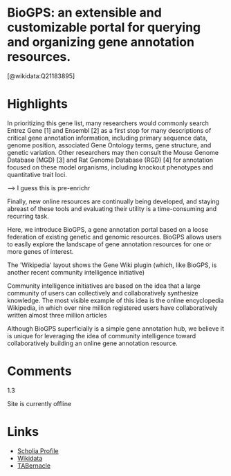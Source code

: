 
BioGPS: an extensible and customizable portal for querying and organizing gene annotation resources.
====================================================================================================
  
  [@wikidata:Q21183895]  

# Highlights

In prioritizing this gene list,
many researchers would commonly search Entrez Gene [1] and Ensembl [2] as a first stop for many descriptions of critical gene annotation information, including primary sequence data, genome position, associated Gene Ontology terms, gene structure, and genetic variation. Other researchers may then consult the Mouse Genome Database (MGD) [3] and Rat Genome Database (RGD) [4] for annotation focused on these model organisms, including knockout phenotypes and quantitative trait loci. 

--> I guess this is pre-enrichr

Finally, new online resources are continually being developed, and staying abreast of these tools and evaluating their utility is a time-consuming and recurring task.

Here, we introduce BioGPS, a gene annotation portal based on a loose federation of existing genetic and genomic resources. BioGPS allows users to easily explore the landscape of gene annotation resources for one or more genes of interest.

 The 'Wikipedia' layout shows the Gene Wiki plugin (which, like BioGPS, is another recent community intelligence initiative)

Community intelligence initiatives are based on the idea that a large community of users can collectively and collaboratively synthesize knowledge. The most visible example of this idea is the online encyclopedia Wikipedia, in which over nine million registered users have collaboratively written almost three million articles


Although BioGPS superficially is a simple gene annotation
hub, we believe it is unique for leveraging the idea of community intelligence toward collaboratively building an online
gene annotation resource.


# Comments
1.3

Site is currently offline
# Links
  
 * [Scholia Profile](https://scholia.toolforge.org/work/Q21183895)  
 * [Wikidata](https://www.wikidata.org/wiki/Q21183895)  
 * [TABernacle](https://tabernacle.toolforge.org/?#/tab/manual/Q21183895/P921%3BP4510)  
